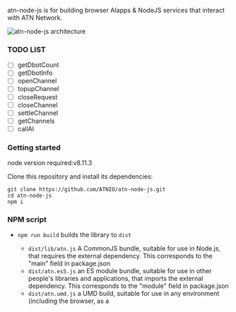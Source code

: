 atn-node-js is for building browser AIapps & NodeJS services that interact with ATN Network.

![atn-node-js architecture](https://github.com/ATNIO/AI_market_plan/blob/master/images/ATN-JS.svg)

### TODO LIST

- [ ] getDbotCount
- [ ] getDbotInfo
- [ ] openChannel
- [ ] topupChannel
- [ ] closeRequest
- [ ] closeChannel
- [ ] settleChannel
- [ ] getChannels
- [ ] callAI

### Getting started

node version required:v8.11.3

Clone this repository and install its dependencies:

```
git clone https://github.com/ATNIO/atn-node-js.git
cd atn-node-js
npm i
```

### NPM script

- `npm run build` builds the library to `dist`

	* `dist/lib/atn.js` A CommonJS bundle, suitable for use in Node.js, that requires the external dependency. This corresponds to the "main" field in package.json
	* `dist/atn.es5.js` an ES module bundle, suitable for use in other people's libraries and applications, that imports the external dependency. This corresponds to the "module" field in package.json
	* `dist/atn.umd.js` a UMD build, suitable for use in any environment (including the browser, as a <script> tag), that includes the external dependency. This corresponds to the "browser" field in package.json

 - `npm t`: Run test suite
 - `npm start`: Run `npm run build` in watch mode
 - `npm run test:watch`: Run test suite in [interactive watch mode](http://facebook.github.io/jest/docs/cli.html#watch)
 - `npm run test:prod`: Run linting and generate coverage
 - `npm run build`: Generate bundles and typings, create docs
 - `npm run lint`: Lints code

### Usage

**Step 1:**
Getting all Dbot count
`atn.getDbotCount()`

**Step 2:**
Getting a Dbot detail 
`atn.getDbotInfo()`

**Step 3:**
Opening a transfer channel
`atn.openChannel()`

**Step 4:**
Calling the AI`lib.callAI()`



